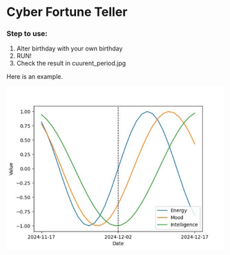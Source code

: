 # Cyber Fortune Teller

### Step to use:
1. Alter birthday with your own birthday
2. RUN!
3. Check the result in cuurent_period.jpg

Here is an example.

![Example](current_period.jpg)
